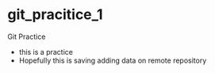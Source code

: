 # git_pracitice_1
Git Practice
- this is a practice
- Hopefully this is saving 
adding data on remote repository 
